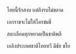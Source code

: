 ไทยนี้รักสงบ  แต่ถึงรบไม่ขลาด

เอกราชจะไม่ให้ใครข่มขี่

สละเลือดทุกหยาดเป็นชาติพลี

เถลิงประเทศชาติไทยทวี มีชัย ชโย